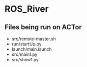 # ROS_River

## Files being run on ACTor

* src/remote-master.sh
* run/startUp.py
* launch/main.launch
* src/main1.py
* src/show1.py
